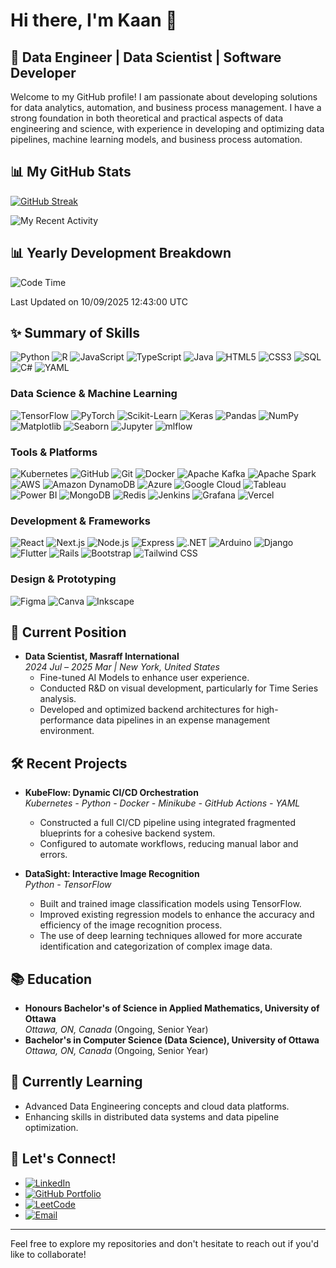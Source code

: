 # Hi there, I'm Kaan 👋

## 🚀 Data Engineer | Data Scientist | Software Developer

Welcome to my GitHub profile! I am passionate about developing solutions for data analytics, automation, and business process management. I have a strong foundation in both theoretical and practical aspects of data engineering and science, with experience in developing and optimizing data pipelines, machine learning models, and business process automation.

## 📊 My GitHub Stats 

[![GitHub Streak](https://github-readme-streak-stats.herokuapp.com/?user=KaanEnt&theme=dark)](https://git.io/streak-stats)

![My Recent Activity](https://github-readme-activity-graph.vercel.app/graph?username=KaanEnt&theme=react-dark&hide_border=true&area=true)

## 📊 Yearly Development Breakdown
<!--START_SECTION:waka-->
![Code Time](http://img.shields.io/badge/Code%20Time-470%20hrs%2019%20mins-blue)


 Last Updated on 10/09/2025 12:43:00 UTC
<!--END_SECTION:waka-->

## ✨ Summary of Skills

![Python](https://img.shields.io/badge/Python-3776AB?style=flat&logo=python&logoColor=white)
![R](https://img.shields.io/badge/R-276DC3?style=flat&logo=r&logoColor=white)
![JavaScript](https://img.shields.io/badge/JavaScript-F7DF1E?style=flat&logo=javascript&logoColor=black)
![TypeScript](https://img.shields.io/badge/TypeScript-007ACC?style=flat&logo=typescript&logoColor=white)
![Java](https://img.shields.io/badge/Java-ED8B00?style=flat&logo=openjdk&logoColor=white)
![HTML5](https://img.shields.io/badge/HTML5-E34F26?style=flat&logo=html5&logoColor=white)
![CSS3](https://img.shields.io/badge/CSS3-1572B6?style=flat&logo=css3&logoColor=white)
![SQL](https://img.shields.io/badge/SQL-4479A1?style=flat&logo=postgresql&logoColor=white)
![C#](https://img.shields.io/badge/C%23-239120?style=flat&logo=c-sharp&logoColor=white)
![YAML](https://img.shields.io/badge/YAML-ffffff?style=flat&logo=yaml&logoColor=151515)

### Data Science & Machine Learning
![TensorFlow](https://img.shields.io/badge/TensorFlow-FF6F00?style=flat&logo=tensorflow&logoColor=white)
![PyTorch](https://img.shields.io/badge/PyTorch-EE4C2C?style=flat&logo=pytorch&logoColor=white)
![Scikit-Learn](https://img.shields.io/badge/scikit--learn-F7931E?style=flat&logo=scikit-learn&logoColor=white)
![Keras](https://img.shields.io/badge/Keras-D00000?style=flat&logo=keras&logoColor=white)
![Pandas](https://img.shields.io/badge/Pandas-150458?style=flat&logo=pandas&logoColor=white)
![NumPy](https://img.shields.io/badge/NumPy-013243?style=flat&logo=numpy&logoColor=white)
![Matplotlib](https://img.shields.io/badge/Matplotlib-239120?style=flat&logo=matplotlib&logoColor=white)
![Seaborn](https://img.shields.io/badge/Seaborn-3776AB?style=flat&logo=python&logoColor=white)
![Jupyter](https://img.shields.io/badge/Jupyter-F37626?style=flat&logo=jupyter&logoColor=white)
![mlflow](https://img.shields.io/badge/mlflow-d9ead3?style=flat&logo=numpy&logoColor=blue)

### Tools & Platforms
![Kubernetes](https://img.shields.io/badge/Kubernetes-326CE5?style=flat&logo=kubernetes&logoColor=white)
![GitHub](https://img.shields.io/badge/GitHub-181717?style=flat&logo=github&logoColor=white)
![Git](https://img.shields.io/badge/Git-F05032?style=flat&logo=git&logoColor=white)
![Docker](https://img.shields.io/badge/Docker-2496ED?style=flat&logo=docker&logoColor=white)
![Apache Kafka](https://img.shields.io/badge/Apache%20Kafka-000?style=flat&logo=apachekafka)
![Apache Spark](https://img.shields.io/badge/Apache%20Spark-FDEE21?style=flat-square&logo=apachespark&logoColor=black)
![AWS](https://img.shields.io/badge/Amazon%20AWS-232F3E?style=flat&logo=amazon-aws&logoColor=white)
![Amazon DynamoDB](https://img.shields.io/badge/Amazon%20DynamoDB-4053D6?style=flat&logo=Amazon%20DynamoDB&logoColor=white)
![Azure](https://img.shields.io/badge/Microsoft%20Azure-0078D4?style=flat&logo=microsoft-azure&logoColor=white)
![Google Cloud](https://img.shields.io/badge/Google%20Cloud-4285F4?style=flat&logo=google-cloud&logoColor=white)
![Tableau](https://img.shields.io/badge/Tableau-E97627?style=flat&logo=tableau&logoColor=white)
![Power BI](https://img.shields.io/badge/Power%20BI-F2C811?style=flat&logo=power-bi&logoColor=white)
![MongoDB](https://img.shields.io/badge/MongoDB-4ea94b?style=flat&logo=mongodb&logoColor=white)
![Redis](https://img.shields.io/badge/Redis-DD0031?style=flat&logo=redis&logoColor=white)
![Jenkins](https://img.shields.io/badge/Jenkins-D24939?style=flat&logo=jenkins&logoColor=white)
![Grafana](https://img.shields.io/badge/Grafana-F46800?style=flat&logo=grafana&logoColor=white)
![Vercel](https://img.shields.io/badge/Vercel-000000?style=flat&logo=vercel&logoColor=white)

### Development & Frameworks
![React](https://img.shields.io/badge/React-61DAFB?style=flat&logo=react&logoColor=black)
![Next.js](https://img.shields.io/badge/Next.js-000000?style=flat&logo=nextdotjs&logoColor=white)
![Node.js](https://img.shields.io/badge/Node.js-339933?style=flat&logo=nodedotjs&logoColor=white)
![Express](https://img.shields.io/badge/Express-000000?style=flat&logo=express&logoColor=white)
![.NET](https://img.shields.io/badge/.NET-512BD4?style=flat&logo=dotnet&logoColor=white)
![Arduino](https://img.shields.io/badge/Arduino-00979D?style=flat&logo=Arduino&logoColor=white)
![Django](https://img.shields.io/badge/Django-092E20?style=flat&logo=django&logoColor=white)
![Flutter](https://img.shields.io/badge/Flutter-02569B?style=flat&logo=flutter&logoColor=white)
![Rails](https://img.shields.io/badge/Rails-CC0000?style=flat&logo=ruby-on-rails&logoColor=white)
![Bootstrap](https://img.shields.io/badge/Bootstrap-563D7C?style=flat&logo=bootstrap&logoColor=white)
![Tailwind CSS](https://img.shields.io/badge/TailwindCSS-38B2AC?style=flat&logo=tailwind-css&logoColor=white)


### Design & Prototyping
![Figma](https://img.shields.io/badge/Figma-F24E1E?style=flat&logo=figma&logoColor=white)
![Canva](https://img.shields.io/badge/Canva-00C4CC?style=flat&logo=canva&logoColor=white)
![Inkscape](https://img.shields.io/badge/Inkscape-000000?style=flat&logo=inkscape&logoColor=white)

## 💼 Current Position
- **Data Scientist, Masraff International**  
  *2024 Jul – 2025 Mar | New York, United States*  
  - Fine-tuned AI Models to enhance user experience.
  - Conducted R&D on visual development, particularly for Time Series analysis.
  - Developed and optimized backend architectures for high-performance data pipelines in an expense management environment.

## 🛠️ Recent Projects
- **KubeFlow: Dynamic CI/CD Orchestration**  
  *Kubernetes - Python - Docker - Minikube - GitHub Actions - YAML*  
  - Constructed a full CI/CD pipeline using integrated fragmented blueprints for a cohesive backend system.
  - Configured to automate workflows, reducing manual labor and errors.

- **DataSight: Interactive Image Recognition**  
  *Python - TensorFlow*  
  - Built and trained image classification models using TensorFlow.
  - Improved existing regression models to enhance the accuracy and efficiency of the image recognition process.
  - The use of deep learning techniques allowed for more accurate identification and categorization of complex image data.

## 📚 Education
- **Honours Bachelor's of Science in Applied Mathematics, University of Ottawa**  
  *Ottawa, ON, Canada* (Ongoing, Senior Year)
- **Bachelor's in Computer Science (Data Science), University of Ottawa**  
  *Ottawa, ON, Canada* (Ongoing, Senior Year)

## 🌱 Currently Learning
- Advanced Data Engineering concepts and cloud data platforms.
- Enhancing skills in distributed data systems and data pipeline optimization.

## 🔗 Let's Connect!
- [![LinkedIn](https://img.shields.io/badge/LinkedIn-0077B5?style=for-the-badge&logo=linkedin&logoColor=white)](https://www.linkedin.com/in/kaan-un/)
- [![GitHub Portfolio](https://img.shields.io/badge/GitHub-Portfolio-green?style=for-the-badge&logo=github&logoColor=white)](https://kaanent.github.io/)
- [![LeetCode](https://img.shields.io/badge/LeetCode-FFA116?style=for-the-badge&logo=leetcode&logoColor=white)](https://leetcode.com/KaanEnt)
- [![Email](https://img.shields.io/badge/Email-D14836?style=for-the-badge&logo=gmail&logoColor=white)](mailto:unkaanenterprise@gmail.com)

---

Feel free to explore my repositories and don't hesitate to reach out if you'd like to collaborate!
